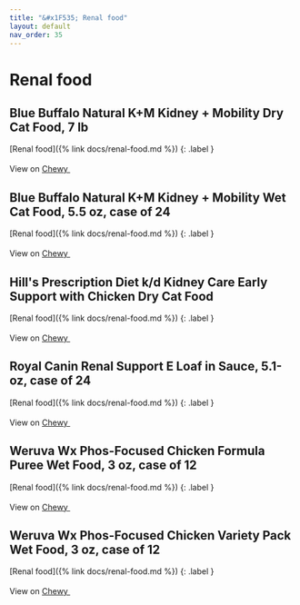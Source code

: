 ```yaml
---
title: "&#x1F535; Renal food"
layout: default
nav_order: 35
---
```


# Renal food


## Blue Buffalo Natural K+M Kidney + Mobility Dry Cat Food, 7 lb

[Renal food]({% link docs/renal-food.md %})
{: .label }

View on <a href="https://www.chewy.com/dp/174510" class="external" target="_blank">Chewy <svg width="18" height="18" viewBox="0 0 24 24" aria-labelledby="svg-external-link-title"><use xlink:href="#svg-external-link"></use></svg></a>


## Blue Buffalo Natural K+M Kidney + Mobility Wet Cat Food, 5.5 oz, case of 24

[Renal food]({% link docs/renal-food.md %})
{: .label }

View on <a href="https://www.chewy.com/dp/174518" class="external" target="_blank">Chewy <svg width="18" height="18" viewBox="0 0 24 24" aria-labelledby="svg-external-link-title"><use xlink:href="#svg-external-link"></use></svg></a>


## Hill's Prescription Diet k/d Kidney Care Early Support with Chicken Dry Cat Food

[Renal food]({% link docs/renal-food.md %})
{: .label }

View on <a href="https://www.chewy.com/dp/175305" class="external" target="_blank">Chewy <svg width="18" height="18" viewBox="0 0 24 24" aria-labelledby="svg-external-link-title"><use xlink:href="#svg-external-link"></use></svg></a>


## Royal Canin Renal Support E Loaf in Sauce, 5.1-oz, case of 24

[Renal food]({% link docs/renal-food.md %})
{: .label }

View on <a href="https://www.chewy.com/dp/297392" class="external" target="_blank">Chewy <svg width="18" height="18" viewBox="0 0 24 24" aria-labelledby="svg-external-link-title"><use xlink:href="#svg-external-link"></use></svg></a>


## Weruva Wx Phos-Focused Chicken Formula Puree Wet Food, 3 oz, case of 12

[Renal food]({% link docs/renal-food.md %})
{: .label }

View on <a href="https://www.chewy.com/dp/578046" class="external" target="_blank">Chewy <svg width="18" height="18" viewBox="0 0 24 24" aria-labelledby="svg-external-link-title"><use xlink:href="#svg-external-link"></use></svg></a>


## Weruva Wx Phos-Focused Chicken Variety Pack Wet Food, 3 oz, case of 12

[Renal food]({% link docs/renal-food.md %})
{: .label }

View on <a href="https://www.chewy.com/dp/578142" class="external" target="_blank">Chewy <svg width="18" height="18" viewBox="0 0 24 24" aria-labelledby="svg-external-link-title"><use xlink:href="#svg-external-link"></use></svg></a>

<!-- Updated 2024-10-18 19:48:32.420487Z -->
